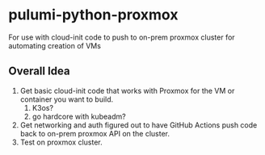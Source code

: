 # pulumi-python-proxmox
For use with cloud-init code to push to on-prem proxmox cluster for automating creation of VMs

## Overall Idea

1. Get basic cloud-init code that works with Proxmox for the VM or container you want to build.
    1. K3os?
    1. go hardcore with kubeadm?
1. Get networking and auth figured out to have GitHub Actions push code back to on-prem proxmox API on the cluster.
1. Test on proxmox cluster.

## 